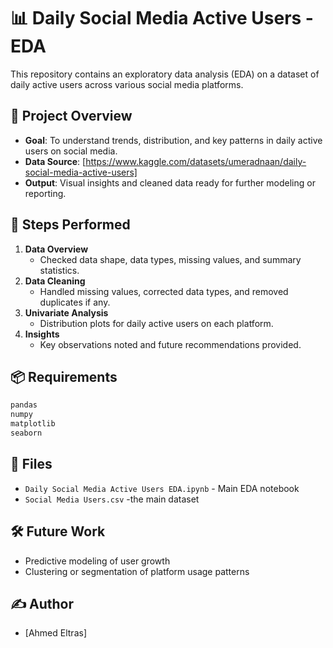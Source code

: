 
# 📊 Daily Social Media Active Users - EDA

This repository contains an exploratory data analysis (EDA) on a dataset of daily active users across various social media platforms.

## 📁 Project Overview

- **Goal**: To understand trends, distribution, and key patterns in daily active users on social media.
- **Data Source**: [https://www.kaggle.com/datasets/umeradnaan/daily-social-media-active-users]
- **Output**: Visual insights and cleaned data ready for further modeling or reporting.

## 🧪 Steps Performed

1. **Data Overview**
   - Checked data shape, data types, missing values, and summary statistics.
2. **Data Cleaning**
   - Handled missing values, corrected data types, and removed duplicates if any.
3. **Univariate Analysis**
   - Distribution plots for daily active users on each platform.
5. **Insights**
   - Key observations noted and future recommendations provided.

## 📦 Requirements

```bash
pandas
numpy
matplotlib
seaborn
```

## 📄 Files

- `Daily Social Media Active Users EDA.ipynb` - Main EDA notebook
- `Social Media Users.csv` -the main dataset

## 🛠️ Future Work

- Predictive modeling of user growth
- Clustering or segmentation of platform usage patterns

## ✍️ Author

- [Ahmed Eltras]
